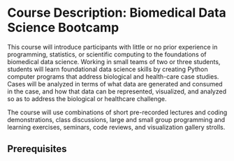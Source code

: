 # Course Description: Biomedical Data Science Bootcamp

This course will introduce participants with little or no prior experience in programming, statistics, or scientific computing to the foundations of biomedical data science. Working in small teams of two or three students, students will learn foundational data science skills by creating Python computer programs that address biological and health-care case studies. Cases will be analyzed in terms of what data are generated and consumed in the case, and how that data can be represented, visualized, and analyzed so as to address the biological or healthcare challenge.

The course will use combinations of short pre-recorded lectures and coding demonstrations, class discussions, large and small group programming and learning exercises, seminars, code reviews, and visualization gallery strolls.

## Prerequisites
